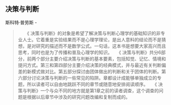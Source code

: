 ## 决策与判断

斯科特·普劳斯  -  

> 　　《 决策与判断》的对象是希望了解决策与判断心理学的基础知识的非专业人士。它着重是实验结果而不是心理学理论，是出人意料的结论而不是猜想，是对研究的描述而不是数学公式。一句话，这本书是想要大家高兴而且思考，同时也是为了传播和普及心理学的知识。　　《 决策与判断》共分6部分，前两个部分主要介绍决策与判断的基本要素，包括知觉、记忆、情境和提问方式。第三和第四部分主要介绍决策的经典模式，并与最近有关判断偏差的新模式做对比。第五部分探讨由团体做出的判断和关于团体的判断。第六部分讨论决策与判断的一些常见的陷阱。章都设计成能够单独成立的专题，所以读者可以自由地跳跃不同的章节或随意地安排阅读顺序。　　《 决策与判断》一个与众不同的地方就是第1章之前的读者调查，这个调查的问题是根据以后章节中涉及的研究问题改编和复制而成的。
